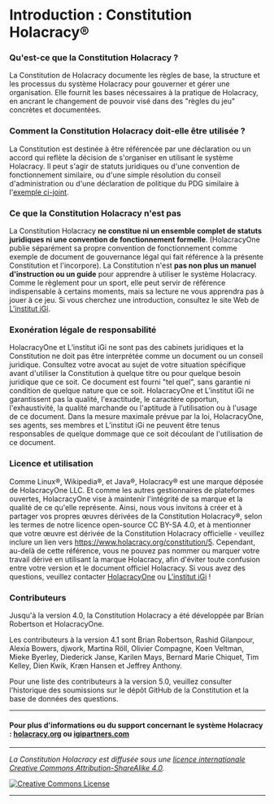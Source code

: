 # Introduction : Constitution Holacracy®

### Qu'est-ce que la Constitution Holacracy ?

La Constitution de Holacracy documente les règles de base, la structure et les processus du système Holacracy pour gouverner et gérer une organisation. Elle fournit les bases nécessaires à la pratique de Holacracy, en ancrant le changement de pouvoir visé dans des "règles du jeu" concrètes et documentées.

### Comment la Constitution Holacracy doit-elle être utilisée ?
La Constitution est destinée à être référencée par une déclaration ou un accord qui reflète la décision de s'organiser en utilisant le système Holacracy. Il peut s'agir de statuts juridiques ou d'une convention de fonctionnement similaire, ou d'une simple résolution du conseil d'administration ou d'une déclaration de politique du PDG similaire à l'<a href="https://github.com/holacracyone/Holacracy-Constitution-5.0-FRENCH/blob/main/Adoption%20Declaration.md" target="_blank">exemple ci-joint</a>.

### Ce que la Constitution Holacracy n'est pas
La Constitution Holacracy **ne constitue ni un ensemble complet de statuts juridiques ni une convention de fonctionnement formelle**. (HolacracyOne publie séparément sa propre convention de fonctionnement comme exemple de document de gouvernance légal qui fait référence à la présente Constitution et l'incorpore).
La Constitution n'est **pas non plus un manuel d'instruction ou un guide** pour apprendre à utiliser le système Holacracy. Comme le règlement pour un sport, elle peut servir de référence indispensable à certains moments, mais sa lecture ne vous apprendra pas à jouer à ce jeu. Si vous cherchez une introduction, consultez le site Web de <a href="https://igipartners.com/ressources" target="_blank">L’institut iGi</a>.

### Exonération légale de responsabilité
HolacracyOne et L’institut iGi ne sont pas des cabinets juridiques et la Constitution ne doit pas être interprétée comme un document ou un conseil juridique. Consultez votre avocat au sujet de votre situation spécifique avant d'utiliser la Constitution à quelque titre ou pour quelque besoin juridique que ce soit. Ce document est fourni "tel quel", sans garantie ni condition de quelque nature que ce soit. HolacracyOne et L’institut iGi ne garantissent pas la qualité, l'exactitude, le caractère opportun, l'exhaustivité, la qualité marchande ou l'aptitude à l’utilisation ou à l'usage de ce document. Dans la mesure maximale prévue par la loi, HolacracyOne, ses agents, ses membres et L’institut iGi ne peuvent être tenus responsables de quelque dommage que ce soit découlant de l'utilisation de ce document.

### Licence et utilisation
Comme Linux®, Wikipedia®, et Java®, Holacracy® est une marque déposée de HolacracyOne LLC. Et comme les autres gestionnaires de plateformes ouvertes, HolacracyOne vise à maintenir l'intégrité de sa marque et la qualité de ce qu'elle représente. Ainsi, nous vous invitons à créer et à partager vos propres œuvres dérivées de la Constitution Holacracy®, selon les termes de notre licence open-source CC BY-SA 4.0, et à mentionner que votre œuvre est dérivée de la Constitution Holacracy officielle - veuillez inclure un lien vers https://www.holacracy.org/constitution/5. Cependant, au-delà de cette référence, vous ne pouvez pas nommer ou marquer votre travail dérivé en utilisant la marque Holacracy, afin d'éviter toute confusion entre votre version et le document officiel Holacracy. Si vous avez des questions, veuillez contacter <a href="https://www.holacracy.org/connect" target="_blank">HolacracyOne</a> ou <a href="https://igipartners.com/contact" target="_blank">L’institut iGi</a> !

### Contributeurs
Jusqu'à la version 4.0, la Constitution Holacracy a été développée par Brian Robertson et HolacracyOne.

Les contributeurs à la version 4.1 sont Brian Robertson, Rashid Gilanpour, Alexia Bowers, djwork, Martina Röll, Olivier Compagne, Koen Veltman, Mieke Byerley, Diederick Janse, Karilen Mays, Bernard Marie Chiquet, Tim Kelley, Dien Kwik, Kræn Hansen et Jeffrey Anthony.

Pour une liste des contributeurs à la version 5.0, veuillez consulter l'historique des soumissions sur le dépôt GitHub de la Constitution et la base de données des questions.

---

#### Pour plus d'informations ou du support concernant le système Holacracy : <a href="https://holacracy.org" target="_blank">holacracy.org</a> ou <a href="https://igipartners.com/" target="_blank">igipartners.com</a>

---

*_La Constitution Holacracy est diffusée sous une <a rel="license" href="http://creativecommons.org/licenses/by-sa/4.0/">licence internationale Creative Commons Attribution-ShareAlike 4.0</a>._*

<a rel="license" href="http://creativecommons.org/licenses/by-sa/4.0/" target="_blank"><img alt="Creative Commons License" style="border-width:0" src="https://i.creativecommons.org/l/by-sa/4.0/88x31.png" /></a> 

---
